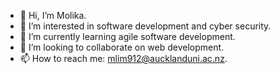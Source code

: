 - 👋 Hi, I’m Molika.
- 👀 I’m interested in software development and cyber security.
- 🌱 I’m currently learning agile software development. 
- 💞️ I’m looking to collaborate on web development.
- 📫 How to reach me: mlim912@aucklanduni.ac.nz.

<!---
mlim912/mlim912 is a ✨ special ✨ repository because its `README.md` (this file) appears on your GitHub profile.
You can click the Preview link to take a look at your changes.
--->
